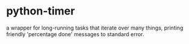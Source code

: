 # python-timer
a wrapper for long-running tasks that iterate over many things, printing friendly 'percentage done' messages to standard error.
